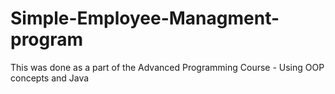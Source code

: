 # Simple-Employee-Managment-program

This was done as a part of the Advanced Programming Course - Using OOP concepts and Java
